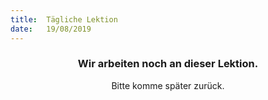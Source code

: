 ```yaml
---
title:  Tägliche Lektion
date:   19/08/2019
---
```


### <center>Wir arbeiten noch an dieser Lektion.</center>
<center>Bitte komme später zurück.</center>